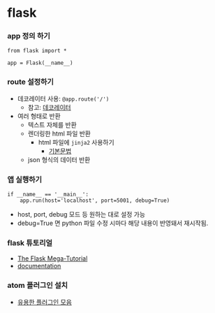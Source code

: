 # flask

### app 정의 하기

```
from flask import *

app = Flask(__name__)
```

### route 설정하기
* 데코레이터 사용: `@app.route('/')`
	* 참고: [데코레이터](https://wikidocs.net/23106)
* 여러 형태로 반환
	* 텍스트 자체를 반환
	* 렌더링한 html 파일 반환
		* html 파일에 `jinja2` 사용하기
			* [기본문법](https://jinja.palletsprojects.com/en/2.10.x/templates/)
	* json 형식의 데이터 반환

### 앱 실행하기
```
if __name__ == '__main__':
    app.run(host='localhost', port=5001, debug=True)
```
* host, port, debug 모드 등 원하는 대로 설정 가능
* debug=True 면 python 파일 수정 시마다 해당 내용이 반영돼서 재시작됨.

### flask 튜토리얼
* [The Flask Mega-Tutorial](https://blog.miguelgrinberg.com/post/the-flask-mega-tutorial-part-i-hello-world)
* [documentation](http://flask.palletsprojects.com/en/1.1.x/)

### atom 플러그인 설치
* [유용한 플러그인 모음](http://superjang.com/archives/3105)
